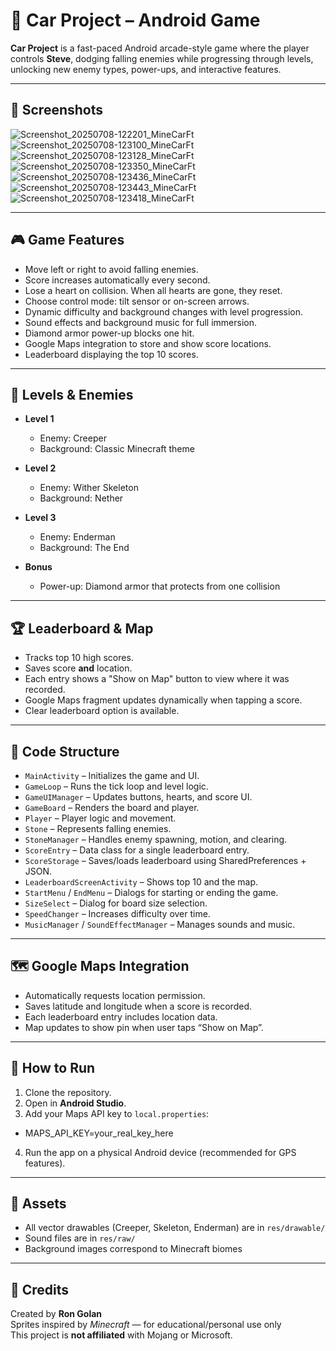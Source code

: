 # 🚗 Car Project – Android Game

**Car Project** is a fast-paced Android arcade-style game where the player controls **Steve**, dodging falling enemies while progressing through levels, unlocking new enemy types, power-ups, and interactive features.

---

## 📸 Screenshots

![Screenshot_20250708-122201_MineCarFt](https://github.com/user-attachments/assets/96fc6e11-524d-4e7a-99f6-4705584a8153)
![Screenshot_20250708-123100_MineCarFt](https://github.com/user-attachments/assets/fd1a4344-f9de-482c-aa38-ddd5f71cdbd0)
![Screenshot_20250708-123128_MineCarFt](https://github.com/user-attachments/assets/13963074-22d1-4320-b31c-53d2d4500254)
![Screenshot_20250708-123350_MineCarFt](https://github.com/user-attachments/assets/3d86840d-565a-4a50-9b27-f18a2dacf98c)
![Screenshot_20250708-123436_MineCarFt](https://github.com/user-attachments/assets/05a6ab9c-8eb5-4bf1-b72b-7c99425837e2)
![Screenshot_20250708-123443_MineCarFt](https://github.com/user-attachments/assets/92a4f1e6-6101-4124-b29a-f9667b5e4ff0)
![Screenshot_20250708-123418_MineCarFt](https://github.com/user-attachments/assets/f959779a-b459-4780-b074-afd40afb240f)



---

## 🎮 Game Features

- Move left or right to avoid falling enemies.
- Score increases automatically every second.
- Lose a heart on collision. When all hearts are gone, they reset.
- Choose control mode: tilt sensor or on-screen arrows.
- Dynamic difficulty and background changes with level progression.
- Sound effects and background music for full immersion.
- Diamond armor power-up blocks one hit.
- Google Maps integration to store and show score locations.
- Leaderboard displaying the top 10 scores.

---

## 🧱 Levels & Enemies

- **Level 1**
  - Enemy: Creeper
  - Background: Classic Minecraft theme

- **Level 2**
  - Enemy: Wither Skeleton
  - Background: Nether

- **Level 3**
  - Enemy: Enderman
  - Background: The End

- **Bonus**
  - Power-up: Diamond armor that protects from one collision

---

## 🏆 Leaderboard & Map

- Tracks top 10 high scores.
- Saves score **and** location.
- Each entry shows a "Show on Map" button to view where it was recorded.
- Google Maps fragment updates dynamically when tapping a score.
- Clear leaderboard option is available.

---

## 🧩 Code Structure

- `MainActivity` – Initializes the game and UI.
- `GameLoop` – Runs the tick loop and level logic.
- `GameUIManager` – Updates buttons, hearts, and score UI.
- `GameBoard` – Renders the board and player.
- `Player` – Player logic and movement.
- `Stone` – Represents falling enemies.
- `StoneManager` – Handles enemy spawning, motion, and clearing.
- `ScoreEntry` – Data class for a single leaderboard entry.
- `ScoreStorage` – Saves/loads leaderboard using SharedPreferences + JSON.
- `LeaderboardScreenActivity` – Shows top 10 and the map.
- `StartMenu` / `EndMenu` – Dialogs for starting or ending the game.
- `SizeSelect` – Dialog for board size selection.
- `SpeedChanger` – Increases difficulty over time.
- `MusicManager` / `SoundEffectManager` – Manages sounds and music.

---

## 🗺️ Google Maps Integration

- Automatically requests location permission.
- Saves latitude and longitude when a score is recorded.
- Each leaderboard entry includes location data.
- Map updates to show pin when user taps “Show on Map”.

---

## 📝 How to Run

1. Clone the repository.
2. Open in **Android Studio**.
3. Add your Maps API key to `local.properties`:
- MAPS_API_KEY=your_real_key_here
4. Run the app on a physical Android device (recommended for GPS features).

---

## 📂 Assets

- All vector drawables (Creeper, Skeleton, Enderman) are in `res/drawable/`
- Sound files are in `res/raw/`
- Background images correspond to Minecraft biomes


---

## 🙌 Credits

Created by **Ron Golan**  
Sprites inspired by *Minecraft* — for educational/personal use only  
This project is **not affiliated** with Mojang or Microsoft.
